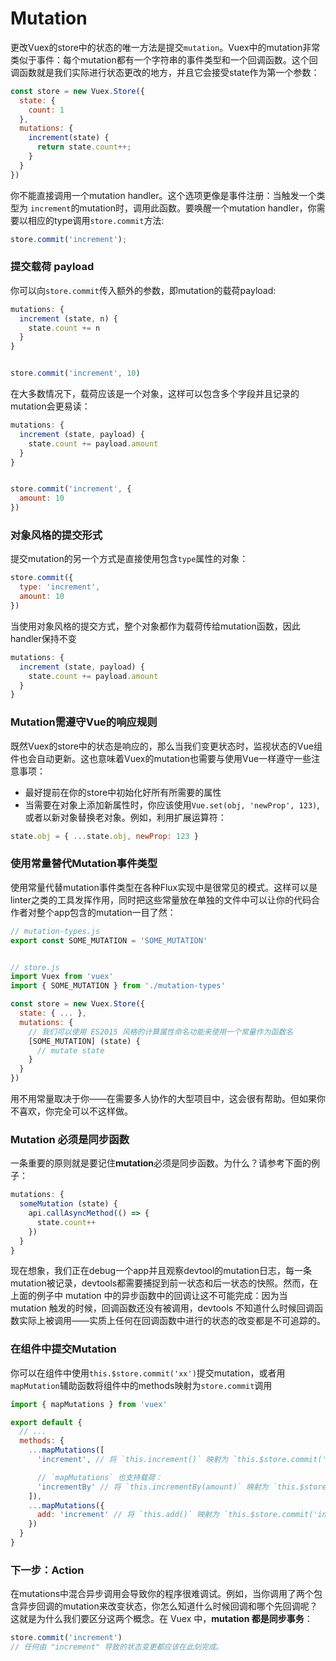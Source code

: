 # Mutation

更改Vuex的store中的状态的唯一方法是提交`mutation`。Vuex中的mutation非常类似于事件：每个mutation都有一个字符串的事件类型和一个回调函数。这个回调函数就是我们实际进行状态更改的地方，并且它会接受state作为第一个参数：

```js
const store = new Vuex.Store({
  state: {
    count: 1
  },
  mutations: {
    increment(state) {
      return state.count++;
    }
  }
})
```

你不能直接调用一个mutation handler。这个选项更像是事件注册：当触发一个类型为 `increment`的mutation时，调用此函数。要唤醒一个mutation handler，你需要以相应的type调用`store.commit`方法:

```js
store.commit('increment');
```

### 提交载荷 payload

你可以向`store.commit`传入额外的参数，即mutation的载荷payload:

```js
mutations: {
  increment (state, n) {
    state.count += n
  }
}


store.commit('increment', 10)
```

在大多数情况下，载荷应该是一个对象，这样可以包含多个字段并且记录的mutation会更易读：

```js
mutations: {
  increment (state, payload) {
    state.count += payload.amount
  }
}


store.commit('increment', {
  amount: 10
})
```

### 对象风格的提交形式

提交mutation的另一个方式是直接使用包含`type`属性的对象：

```js
store.commit({
  type: 'increment',
  amount: 10
})
```

当使用对象风格的提交方式，整个对象都作为载荷传给mutation函数，因此handler保持不变
```js
mutations: {
  increment (state, payload) {
    state.count += payload.amount
  }
}
```

### Mutation需遵守Vue的响应规则

既然Vuex的store中的状态是响应的，那么当我们变更状态时，监视状态的Vue组件也会自动更新。这也意味着Vuex的mutation也需要与使用Vue一样遵守一些注意事项：
- 最好提前在你的store中初始化好所有所需要的属性
- 当需要在对象上添加新属性时，你应该使用`Vue.set(obj, 'newProp', 123)`, 或者以新对象替换老对象。例如，利用扩展运算符：
```js
state.obj = { ...state.obj, newProp: 123 }
```

### 使用常量替代Mutation事件类型

使用常量代替mutation事件类型在各种Flux实现中是很常见的模式。这样可以是linter之类的工具发挥作用，同时把这些常量放在单独的文件中可以让你的代码合作者对整个app包含的mutation一目了然：

```js
// mutation-types.js
export const SOME_MUTATION = 'SOME_MUTATION'


// store.js
import Vuex from 'vuex'
import { SOME_MUTATION } from './mutation-types'

const store = new Vuex.Store({
  state: { ... },
  mutations: {
    // 我们可以使用 ES2015 风格的计算属性命名功能来使用一个常量作为函数名
    [SOME_MUTATION] (state) {
      // mutate state
    }
  }
})
```

用不用常量取决于你——在需要多人协作的大型项目中，这会很有帮助。但如果你不喜欢，你完全可以不这样做。



### Mutation 必须是同步函数

一条重要的原则就是要记住**mutation**必须是同步函数。为什么？请参考下面的例子：

```js
mutations: {
  someMutation (state) {
    api.callAsyncMethod(() => {
      state.count++
    })
  }
}
```

现在想象，我们正在debug一个app并且观察devtool的mutation日志，每一条mutation被记录，devtools都需要捕捉到前一状态和后一状态的快照。然而，在上面的例子中 mutation 中的异步函数中的回调让这不可能完成：因为当 mutation 触发的时候，回调函数还没有被调用，devtools 不知道什么时候回调函数实际上被调用——实质上任何在回调函数中进行的状态的改变都是不可追踪的。

### 在组件中提交Mutation

你可以在组件中使用`this.$store.commit('xx')`提交mutation，或者用`mapMutation`辅助函数将组件中的methods映射为`store.commit`调用

```js
import { mapMutations } from 'vuex'

export default {
  // ...
  methods: {
    ...mapMutations([
      'increment', // 将 `this.increment()` 映射为 `this.$store.commit('increment')`

      // `mapMutations` 也支持载荷：
      'incrementBy' // 将 `this.incrementBy(amount)` 映射为 `this.$store.commit('incrementBy', amount)`
    ]),
    ...mapMutations({
      add: 'increment' // 将 `this.add()` 映射为 `this.$store.commit('increment')`
    })
  }
}
```

### 下一步：Action

在mutations中混合异步调用会导致你的程序很难调试。例如，当你调用了两个包含异步回调的mutation来改变状态，你怎么知道什么时候回调和哪个先回调呢？这就是为什么我们要区分这两个概念。在 Vuex 中，**mutation 都是同步事务**：

```js
store.commit('increment')
// 任何由 "increment" 导致的状态变更都应该在此刻完成。
```